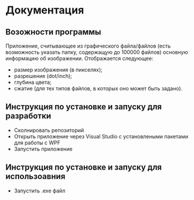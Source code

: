 # Документация 

## Возожности программы

Приложение, считывающее из графического 
файла/файлов (есть возможность указать папку, содержащую до 100000 файлов) основную информацию об изображении.
Отображается следующее: 
- размер изображения (в пикселях);
- разрешение (dot/inch);
- глубина цвета;
- сжатие (для тех типов файлов, в которых оно может быть задано).

## Инструкция по установке и запуску для разработки

- Сколнировать репозиторий
- Открыть приложение через Visual Studio с установлеными пакетами для работы с WPF
- Запустить приложение  

## Инструкция по установке и запуску для использоавния
- Запустить .exe файл